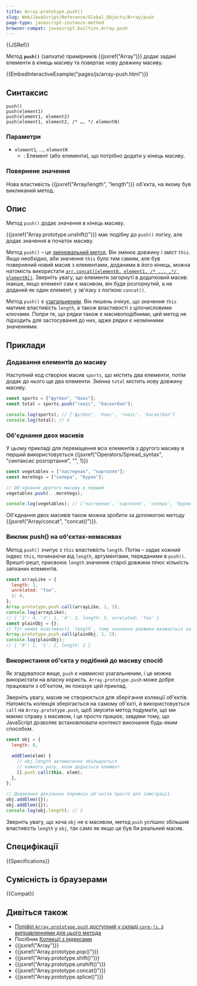 ```yaml
---
title: Array.prototype.push()
slug: Web/JavaScript/Reference/Global_Objects/Array/push
page-type: javascript-instance-method
browser-compat: javascript.builtins.Array.push
---
```


{{JSRef}}

Метод **`push()`** (запхати) примірників {{jsxref("Array")}} додає задані елементи в кінець масиву та повертає нову довжину масиву.

{{EmbedInteractiveExample("pages/js/array-push.html")}}

## Синтаксис

```js-nolint
push()
push(element1)
push(element1, element2)
push(element1, element2, /* …, */ elementN)
```

### Параметри

- `element1`, …, `elementN`
  - : Елемент (або елементи), що потрібно додати у кінець масиву.

### Повернене значення

Нова властивість {{jsxref("Array/length", "length")}} об'єкта, на якому був викликаний метод.

## Опис

Метод `push()` додає значення в кінець масиву.

{{jsxref("Array.prototype.unshift()")}} має подібну до `push()` логіку, але додає значення в початок масиву.

Метод `push()` – це [змінювальний метод](/uk/docs/Web/JavaScript/Reference/Global_Objects/Array#kopiiuvalni-ta-zminiuvalni-metody). Він змінює довжину і зміст `this`. Якщо необхідно, аби значення `this` було тим самим, але був повернений новий масив з елементами, доданими в його кінець, можна натомість використати [`arr.concat([element0, element1, /* ... ,*/ elementN])`](/uk/docs/Web/JavaScript/Reference/Global_Objects/Array/concat). Зверніть увагу, що елементи загорнуті в додатковий масив: інакше, якщо елемент сам є масивом, він буде розгорнутий, а не доданий як один елемент, у зв'язку з логікою `concat()`.

Метод `push()` є [узагальненим](/uk/docs/Web/JavaScript/Reference/Global_Objects/Array#uzahalneni-metody-masyvu). Він лишень очікує, що значення `this` матиме властивість `length`, а також властивості з цілочисловими ключами. Попри те, що рядки також є масивоподібними, цей метод не підходить для застосування до них, адже рядки є незмінними значеннями.

## Приклади

### Додавання елементів до масиву

Наступний код створює масив `sports`, що містить два елементи, потім додає до нього ще два елементи. Змінна `total` містить нову довжину масиву.

```js
const sports = ["футбол", "бокс"];
const total = sports.push("теніс", "баскетбол");

console.log(sports); // ['футбол', 'бокс', 'теніс', 'баскетбол']
console.log(total); // 4
```

### Об'єднання двох масивів

У цьому прикладі для переміщення всіх елементів з другого масиву в перший використовується {{jsxref("Operators/Spread_syntax", "синтаксис розгортання", "", 1)}}

```js
const vegetables = ["пастернак", "картопля"];
const moreVegs = ["селера", "буряк"];

// Об'єднання другого масиву в перший
vegetables.push(...moreVegs);

console.log(vegetables); // ['пастернак', 'картопля', 'селера', 'буряк']
```

Об'єднання двох масивів також можна зробити за допомогою методу {{jsxref("Array/concat", "concat()")}}.

### Виклик push() на об'єктах-немасивах

Метод `push()` зчитує з `this` властивість `length`. Потім – задає кожний індекс `this`, починаючи від `length`, аргументами, переданими в `push()`. Врешті-решт, присвоює `length` значення старої довжини плюс кількість запханих елементів.

```js
const arrayLike = {
  length: 3,
  unrelated: "foo",
  2: 4,
};
Array.prototype.push.call(arrayLike, 1, 2);
console.log(arrayLike);
// { '2': 4, '3': 1, '4': 2, length: 5, unrelated: 'foo' }
const plainObj = {};
// Тут немає властивості `length`, тому значення довжини вважається за 0
Array.prototype.push.call(plainObj, 1, 2);
console.log(plainObj);
// { '0': 1, '1': 2, length: 2 }
```

### Використання об'єкта у подібний до масиву спосіб

Як згадувалося вище, `push` є навмисно узагальненим, і це можна використати на власну користь. `Array.prototype.push` може добре працювати з об'єктом, як показує цей приклад.

Зверніть увагу, масив не створюється для зберігання колекції об'єктів. Натомість колекція зберігається на самому об'єкті, й використовується `call` на `Array.prototype.push`, щоб змусити метод подумати, що ми маємо справу з масивом, і це просто працює, завдяки тому, що JavaScript дозволяє встановлювати контекст виконання будь-яким способом.

```js
const obj = {
  length: 0,

  addElem(elem) {
    // obj.length автоматично збільшується
    // кожного разу, коли додається елемент.
    [].push.call(this, elem);
  },
};

// Додавання декількох порожніх об'єктів просто для ілюстрації.
obj.addElem({});
obj.addElem({});
console.log(obj.length); // 2
```

Зверніть увагу, що хоча `obj` не є масивом, метод `push` успішно збільшив властивість `length` у `obj`, так само як якщо це був би реальний масив.

## Специфікації

{{Specifications}}

## Сумісність із браузерами

{{Compat}}

## Дивіться також

- [Поліфіл `Array.prototype.push` доступний у складі `core-js`, з виправленнями для цього метода](https://github.com/zloirock/core-js#ecmascript-array)
- Посібник [Колекції з індексами](/uk/docs/Web/JavaScript/Guide/Indexed_collections)
- {{jsxref("Array")}}
- {{jsxref("Array.prototype.pop()")}}
- {{jsxref("Array.prototype.shift()")}}
- {{jsxref("Array.prototype.unshift()")}}
- {{jsxref("Array.prototype.concat()")}}
- {{jsxref("Array.prototype.splice()")}}
